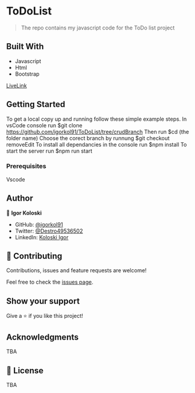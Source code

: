 # ToDoList

> The repo contains my javascript code for the ToDo list project

## Built With

- Javascript
- Html
- Bootstrap

[LiveLink](https://igorkol91.github.io/ToDoList/)


## Getting Started

To get a local copy up and running follow these simple example steps.
In vsCode console run $git clone https://github.com/igorkol91/ToDoList/tree/crudBranch
Then run $cd (the folder name)
Choose the corect branch by runnung $git checkout removeEdit
To install all dependancies in the console run $npm install
To start the server run $npm run start

### Prerequisites

Vscode


## Author

👤 **Igor Koloski**

- GitHub: [@igorkol91](https://github.com/igorkol91)
- Twitter: [@Destro49536502](https://twitter.com/Destro49536502)
- LinkedIn: [Koloski Igor](https://www.linkedin.com/in/igor-koloski-a754aa208/)

## 🤝 Contributing

Contributions, issues and feature requests are welcome!

Feel free to check the [issues page](https://github.com/igorkol91/ToDoList/issues).

## Show your support

Give a ⭐️ if you like this project!

## Acknowledgments

TBA

## 📝 License

TBA